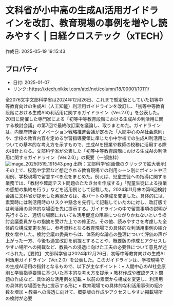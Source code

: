 # 文科省が小中高の生成AI活用ガイドラインを改訂、教育現場の事例を増やし読みやすく | 日経クロステック（xTECH）

作成日: 2025-05-19 19:15:43

## プロパティ

- 日付: 2025-01-07
- リンク: https://xtech.nikkei.com/atcl/nxt/column/18/00001/10111/

全2076文字文部科学省は2024年12月26日、これまで暫定版としていた初等中等教育向けの生成AI（人工知能）利活用ガイドラインを改訂し、「初等中等教育段階における生成AIの利活用に関するガイドライン（Ver.2.0）」を公表した。20日に開催した専門家による「初等中等教育段階における生成AIの利活用に関する検討会議」の第7回で最終改訂案を議論し、取りまとめた。ガイドラインは、内閣府統合イノベーション戦略推進会議が定めた「人間中心のAI社会原則」や、学校の教育内容を定める学習指導要領に準じた小中学校での生成AI利活用についての基本的な考え方を示すもので、生成AIを授業や教師の校務に活用する際の指針となる。文部科学省が公表した「初等中等教育段階における生成AIの利活用に関するガイドライン（Ver.2.0）」の概要（一部抜粋）![image_20250519_191543.png](../assets/image_20250519_191543.png)
出所：文部科学省[画像のクリックで拡大表示]その上で、校務や学習など想定される教育現場での利用シーン別にポイントや活用例、学校現場で留意すべき点をまとめた。例えば、児童生徒への指導に関する業務では、「教材や確認テスト問題のたたき台を作成する」「児童生徒による授業の感想の集約を行う」などを活用例として記載した。2024年11月末の第6回検討会議に文科省が提示した素案からは、各パートの構成を変更した。具体的には、素案時には利活用時のリスクや懸念を先行して記載していたのに対し、改訂版では利活用の具体的な場面を先に提示する。ガイドラインの中で留意事項の説明が先行すると、適切な場面においても活用促進の阻害につながりかねないという検討会議委員からの指摘を受けた上での修正だ。その他、読みやすさを考慮した全体的な構成変更を施し、参考資料となる教育現場での具体的な利活用事例の紹介数を増やした。検討会議の委員からは、体系的な論点の整理について評価の声が上がった一方、今後も適宜改訂を前提とすることや、概要版の作成とアクセスしやすい場所への掲載など、教員への浸透に向けた工夫の必要性について意見が述べられた。【要約】
文部科学省は2024年12月26日、初等中等教育向けの生成AI利活用ガイドライン（Ver.2.0）を公表した。このガイドラインは、学校現場での生成AI活用の指針となるもので、以下が主なポイント：• 人間中心のAI社会原則と学習指導要領に基づいた基本的な考え方を提示
• 教材作成や確認テスト問題の作成など、具体的な活用例を記載
• 以前の素案から構成を変更し、利活用の具体的な場面を先に提示する形に
• 教育現場での具体的な利活用事例の紹介数を増加
• 教員への浸透に向けて、概要版の作成やアクセスしやすい掲載場所の検討が必要